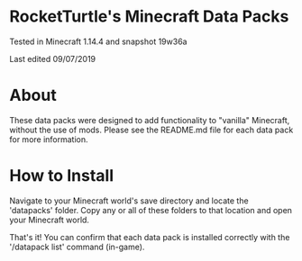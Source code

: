 # RocketTurtle's Minecraft Data Packs

Tested in Minecraft 1.14.4 and snapshot 19w36a

Last edited 09/07/2019

# About

These data packs were designed to add functionality to "vanilla" Minecraft, without the use of mods.  Please see the README.md file for each data pack for more information.

# How to Install

Navigate to your Minecraft world's save directory and locate the 'datapacks' folder.  Copy any or all of these folders to that location and open your Minecraft world.

That's it!  You can confirm that each data pack is installed correctly with the '/datapack list' command (in-game).
